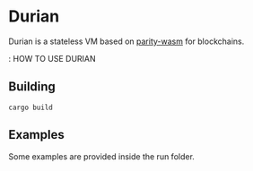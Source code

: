 # Durian

Durian is a stateless VM based on [parity-wasm](https://github.com/paritytech/parity-wasm) for blockchains.

<TODO>: HOW TO USE DURIAN


## Building

   `cargo build`

## Examples

Some examples are provided inside the run folder.
